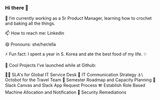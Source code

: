 ### Hi there 👋

 🔭 I’m currently working as a Sr Product Manager, learning how to crochet and baking all the things.
 
📫 How to reach me: Linkedin

 😄 Pronouns: she/her/ella
 
 ⚡ Fun fact: I spent a year in S. Korea and ate the best food of my life. ✨
 
 🌱 Cool Projects I've launched while at Github:
 
  🧑‍🚀 SLA's for Global IT Service Desk
  🍎 IT Communication Strategy
  ⚓\ Octobot for the Travel Team
  🎱 Semester Roadmap and Capacity Planning
  🐻 Slack Canvas and Slack App Request Process
  🪗 Establish Role Based Machine Allocation and Notification
  🤫 Security Remediations 
